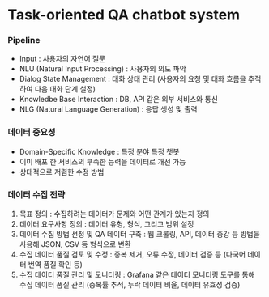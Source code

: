 # Task-oriented QA chatbot system

### Pipeline

- Input : 사용자의 자연어 질문
- NLU (Natural Input Processing) :  사용자의 의도 파악
- Dialog State Management : 대화 상태 관리 (사용자의 요청 및 대화 흐름을 추적하여 다음 대화 단계 설정)
- Knowledbe Base Interaction : DB, API 같은 외부 서비스와 통신
- NLG (Natural Language Generation) : 응답 생성 및 출력

### 데이터 중요성
- Domain-Specific Knowledge : 특정 분야 특정 챗봇
- 이미 배포 한 서비스의 부족한 능력을 데이터로 개선 가능
- 상대적으로 저렴한 수정 방법

### 데이터 수집 전략
1. 목표 정의 : 수집하려는 데이터가 문제와 어떤 관계가 있는지 정의
2. 데이터 요구사항 정의 : 데이터 유형, 형식, 그리고 범위 설정
3. 데이터 수집 방법 선정 및 QA 데이터 구축 : 웹 크롤링, API, 데이터 증강 등 방법을 사용해 JSON, CSV 등 형식으로 변환
4. 수집 데이터 품질 검토 및 수정 : 중복 제거, 오류 수정, 데이터 검증 등 (다국어 데이터 번역 품질 확인 등)
5. 수집 데이터 품질 관리 및 모니터링 : Grafana 같은 데이터 모니터링 도구를 통해 수집 데이터 품질 관리 (중복률 추적, 누락 데이터 비율, 데이터 유효성 검증)